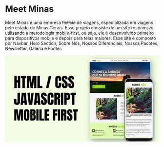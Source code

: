 # Meet Minas
Meet Minas é uma empresa ~~fictícia~~ de viagens, especializada em viagens pelo estado de Minas Gerais. Esse projeto consiste de um site responsivo utilizando a metodologia mobile-first, ou seja, ele é desenvolvido primeiro para dispositivos mobile e depois para telas maiores. Esse site é composto por Navbar, Hero Section, Sobre Nós, Nossos Diferenciais, Nossos Pacotes, Newsletter, Galeria e Footer.



![Preview](/preview.png)
